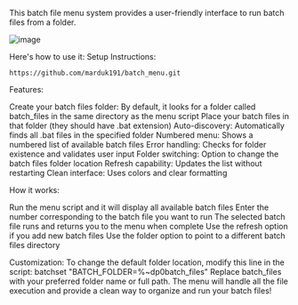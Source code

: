 This batch file menu system provides a user-friendly interface to run batch files from a folder.


![image](https://github.com/user-attachments/assets/24dc715e-73ec-4401-b4a5-62dc0003ae09)

Here's how to use it:
Setup Instructions:

`https://github.com/marduk191/batch_menu.git`

Features:

Create your batch files folder: By default, it looks for a folder called batch_files in the same directory as the menu script
Place your batch files in that folder (they should have .bat extension)
Auto-discovery: Automatically finds all .bat files in the specified folder
Numbered menu: Shows a numbered list of available batch files
Error handling: Checks for folder existence and validates user input
Folder switching: Option to change the batch files folder location
Refresh capability: Updates the list without restarting
Clean interface: Uses colors and clear formatting

How it works:

Run the menu script and it will display all available batch files
Enter the number corresponding to the batch file you want to run
The selected batch file runs and returns you to the menu when complete
Use the refresh option if you add new batch files
Use the folder option to point to a different batch files directory

Customization:
To change the default folder location, modify this line in the script:
batchset "BATCH_FOLDER=%~dp0batch_files"
Replace batch_files with your preferred folder name or full path.
The menu will handle all the file execution and provide a clean way to organize and run your batch files!
